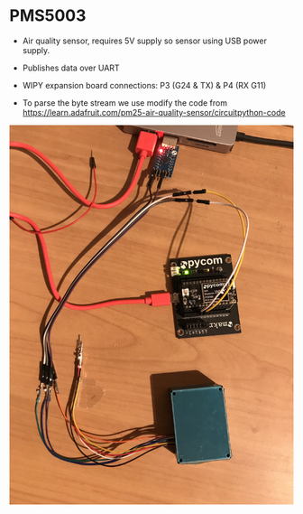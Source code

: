 # PMS5003
* Air quality sensor, requires 5V supply so sensor using USB power supply.
* Publishes data over UART
* WIPY expansion board connections: P3 (G24 & TX) & P4 (RX G11)

* To parse the byte stream we use modify the code from https://learn.adafruit.com/pm25-air-quality-sensor/circuitpython-code

<p align="center">
<img src="https://github.com/robmarkcole/pycom-projects/blob/master/PMS5003%20air%20quality%20sensor/pms_wipy.jpg" width="800">
</p>
